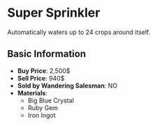 # Super Sprinkler

Automatically waters up to 24 crops around itself.

## Basic Information

- **Buy Price**: 2,500$
- **Sell Price**: 940$
- **Sold by Wandering Salesman**: NO
- **Materials**:
  - Big Blue Crystal
  - Ruby Gem
  - Iron Ingot